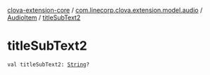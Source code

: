[clova-extension-core](../../index.md) / [com.linecorp.clova.extension.model.audio](../index.md) / [AudioItem](index.md) / [titleSubText2](./title-sub-text2.md)

# titleSubText2

`val titleSubText2: `[`String`](https://kotlinlang.org/api/latest/jvm/stdlib/kotlin/-string/index.html)`?`